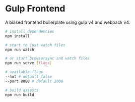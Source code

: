 # Gulp Frontend
A biased frontend boilerplate using gulp v4 and webpack v4.

```bash
# install dependencies
npm install

# start to just watch files
npm run watch

# or start browsersync and watch files
npm run serve [flags]

# available flags
--hot # default false
--port 8080 # default 3000

# build assests
npm run build
```
